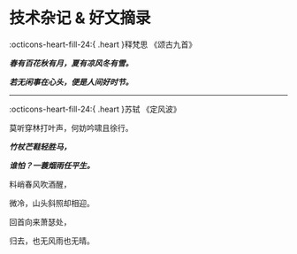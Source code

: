 # 技术杂记 & 好文摘录

:octicons-heart-fill-24:{ .heart }释梵思 《颂古九首》

***春有百花秋有月，夏有凉风冬有雪。***

***若无闲事在心头，便是人间好时节。***

-------------------------------------------------------

:octicons-heart-fill-24:{ .heart }苏轼 《定风波》

莫听穿林打叶声，何妨吟啸且徐行。

***竹杖芒鞋轻胜马，***

***谁怕？一蓑烟雨任平生。***

料峭春风吹酒醒，

微冷，山头斜照却相迎。

回首向来萧瑟处，

归去，也无风雨也无晴。
